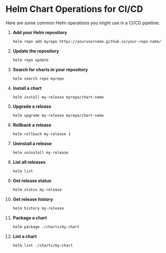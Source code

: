 # Helm Chart Operations for CI/CD

Here are some common Helm operations you might use in a CI/CD pipeline:

1. **Add your Helm repository**
   ```bash
   helm repo add myrepo https://yourusername.github.io/your-repo-name/
   ```

2. **Update the repository**
   ```bash
   helm repo update
   ```

3. **Search for charts in your repository**
   ```bash
   helm search repo myrepo
   ```

4. **Install a chart**
   ```bash
   helm install my-release myrepo/chart-name
   ```

5. **Upgrade a release**
   ```bash
   helm upgrade my-release myrepo/chart-name
   ```

6. **Rollback a release**
   ```bash
   helm rollback my-release 1
   ```

7. **Uninstall a release**
   ```bash
   helm uninstall my-release
   ```

8. **List all releases**
   ```bash
   helm list
   ```

9. **Get release status**
   ```bash
   helm status my-release
   ```

10. **Get release history**
    ```bash
    helm history my-release
    ```

11. **Package a chart**
    ```bash
    helm package ./charts/my-chart
    ```

12. **Lint a chart**
    ```bash
    helm lint ./charts/my-chart
    ```


